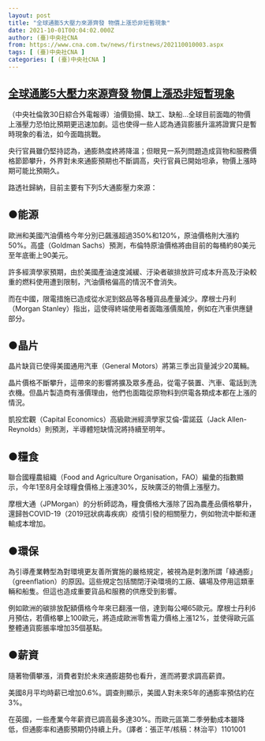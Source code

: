 ```yaml
---
layout: post
title: "全球通膨5大壓力來源齊發 物價上漲恐非短暫現象"
date: 2021-10-01T00:04:02.000Z
author: (臺)中央社CNA
from: https://www.cna.com.tw/news/firstnews/202110010003.aspx
tags: [ (臺)中央社CNA ]
categories: [ (臺)中央社CNA ]
---
```

<!--1633046642000-->
[全球通膨5大壓力來源齊發 物價上漲恐非短暫現象](https://www.cna.com.tw/news/firstnews/202110010003.aspx)
------

<div>
<div></div><div><p>（中央社倫敦30日綜合外電報導）油價勁揚、缺工、缺船…全球目前面臨的物價上漲壓力恐怕比預期更迅速加劇。這也使得一些人認為通貨膨脹升溫將證實只是暫時現象的看法，如今面臨挑戰。</p><p>央行官員雖仍堅持認為，通膨熱度終將降溫；但眼見一系列問題造成貨物和服務價格節節攀升，外界對未來通膨預期也不斷調高，央行官員已開始坦承，物價上漲時期可能比預期久。</p><p>路透社歸納，目前主要有下列5大通膨壓力來源：</p><h2>●能源</h2><p>歐洲和美國汽油價格今年分別已飆漲超過350%和120%，原油價格則大漲約50%。高盛（Goldman Sachs）預測，布倫特原油價格將由目前的每桶約80美元至年底衝上90美元。</p><p>許多經濟學家預期，由於美國產油速度減緩、汙染者碳排放許可成本升高及汙染較重的燃料使用遭到限制，汽油價格偏高的情況不會消失。</p><p>而在中國，限電措施已造成從水泥到鋁品等各種貨品產量減少。摩根士丹利（Morgan Stanley）指出，這使得終端使用者面臨漲價風險，例如在汽車供應鏈部分。</p><h2>●晶片</h2><p>晶片缺貨已使得美國通用汽車（General Motors）將第三季出貨量減少20萬輛。</p><p>晶片價格不斷攀升，這帶來的影響將擴及眾多產品，從電子裝置、汽車、電話到洗衣機。但晶片製造商有漲價理由，他們也面臨從原物料到供電各類成本都在上漲的情況。</p><p>凱投宏觀（Capital Economics）高級歐洲經濟學家艾倫-雷諾茲（Jack Allen-Reynolds）則預測，半導體短缺情況將持續至明年。</p><h2>●糧食</h2><p>聯合國糧農組織（Food and Agriculture Organisation，FAO）編彙的指數顯示，今年1至8月全球糧食價格上漲達30%，反映廣泛的物價上漲壓力。</p><p>摩根大通（JPMorgan）的分析師認為，糧食價格大漲除了因為農產品價格攀升，還歸咎COVID-19（2019冠狀病毒疾病）疫情引發的相關壓力，例如物流中斷和運輸成本增加。</p><h2>●環保</h2><p>為引導產業轉型為對環境更友善所實施的嚴格規定，被視為是刺激所謂「綠通膨」（greenflation）的原因。這些規定包括關閉汙染環境的工廠、礦場及停用這類車輛和船隻。但這也造成重要貨品和服務的供應受到影響。</p><p>例如歐洲的碳排放配額價格今年來已翻漲一倍，達到每公噸65歐元。摩根士丹利6月預估，若價格攀上100歐元，將造成歐洲零售電力價格上漲12%，並使得歐元區整體通貨膨脹率增加35個基點。</p><h2>●薪資</h2><p>隨著物價攀漲，消費者對於未來通膨趨勢也看升，進而將要求調高薪資。</p><p>美國8月平均時薪已增加0.6%。調查則顯示，美國人對未來5年的通膨率預估約在3%。</p><p>在英國，一些產業今年薪資已調高最多達30%。而歐元區第二季勞動成本雖降低，但通膨率和通膨預期仍持續上升。（譯者：張正芊/核稿：林治平）1101001</p></div>
</div>

